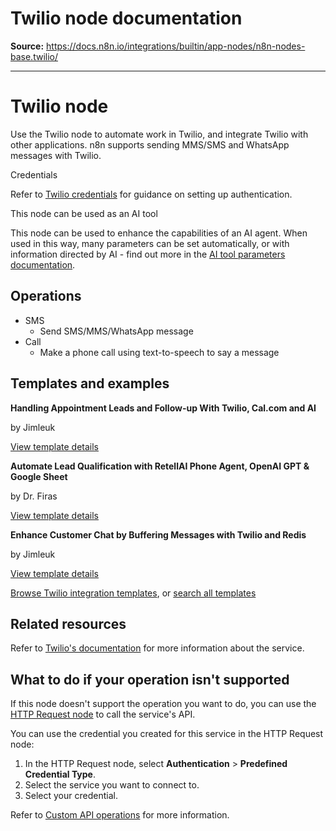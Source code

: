 # Twilio node documentation

**Source:** https://docs.n8n.io/integrations/builtin/app-nodes/n8n-nodes-base.twilio/

---

# Twilio node

Use the Twilio node to automate work in Twilio, and integrate Twilio with other applications. n8n supports sending MMS/SMS and WhatsApp messages with Twilio.

Credentials

Refer to [Twilio credentials](../../credentials/twilio/) for guidance on setting up authentication.

This node can be used as an AI tool

This node can be used to enhance the capabilities of an AI agent. When used in this way, many parameters can be set automatically, or with information directed by AI - find out more in the [AI tool parameters documentation](../../../../advanced-ai/examples/using-the-fromai-function/).

## Operations

- SMS
  - Send SMS/MMS/WhatsApp message
- Call
  - Make a phone call using text-to-speech to say a message

## Templates and examples

**Handling Appointment Leads and Follow-up With Twilio, Cal.com and AI**

by Jimleuk

[View template details](https://n8n.io/workflows/2342-handling-appointment-leads-and-follow-up-with-twilio-calcom-and-ai/)

**Automate Lead Qualification with RetellAI Phone Agent, OpenAI GPT & Google Sheet**

by Dr. Firas

[View template details](https://n8n.io/workflows/3912-automate-lead-qualification-with-retellai-phone-agent-openai-gpt-and-google-sheet/)

**Enhance Customer Chat by Buffering Messages with Twilio and Redis**

by Jimleuk

[View template details](https://n8n.io/workflows/2346-enhance-customer-chat-by-buffering-messages-with-twilio-and-redis/)

[Browse Twilio integration templates](https://n8n.io/integrations/twilio/), or [search all templates](https://n8n.io/workflows/)

## Related resources

Refer to [Twilio's documentation](https://www.twilio.com/docs/usage/api) for more information about the service.

## What to do if your operation isn't supported

If this node doesn't support the operation you want to do, you can use the [HTTP Request node](../../core-nodes/n8n-nodes-base.httprequest/) to call the service's API.

You can use the credential you created for this service in the HTTP Request node:

1. In the HTTP Request node, select **Authentication** > **Predefined Credential Type**.
2. Select the service you want to connect to.
3. Select your credential.

Refer to [Custom API operations](../../../custom-operations/) for more information.
